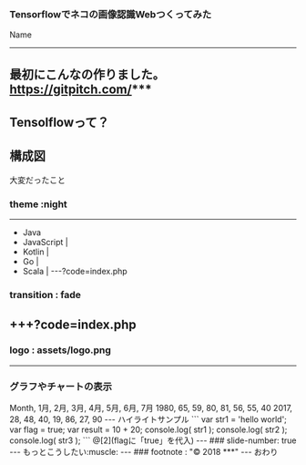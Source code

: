 ### Tensorflowでネコの画像認識Webつくってみた


Name

---
最初にこんなの作りました。  
https://gitpitch.com/***
---
Tensolflowって？
---
構成図
---
大変だったこと　  
### theme :night
---
- Java
- JavaScript |
- Kotlin |
- Go |
- Scala |
---?code=index.php
### transition : fade
+++?code=index.php
---
### logo : assets/logo.png
---
### グラフやチャートの表示
<canvas data-chart="radar">
    Month, 1月, 2月, 3月, 4月, 5月, 6月, 7月
    1980, 65, 59, 80, 81, 56, 55, 40
    2017, 28, 48, 40, 19, 86, 27, 90
</canvas>
---
ハイライトサンプル
```
var str1 = 'hello world';
var flag = true;
var result = 10 + 20;
console.log( str1 );
console.log( str2 );
console.log( str3 );
```
@[2](flagに「true」を代入)
---
### slide-number: true
---
もっとこうしたい:muscle:
---
### footnote : "© 2018 ***"
---
おわり
